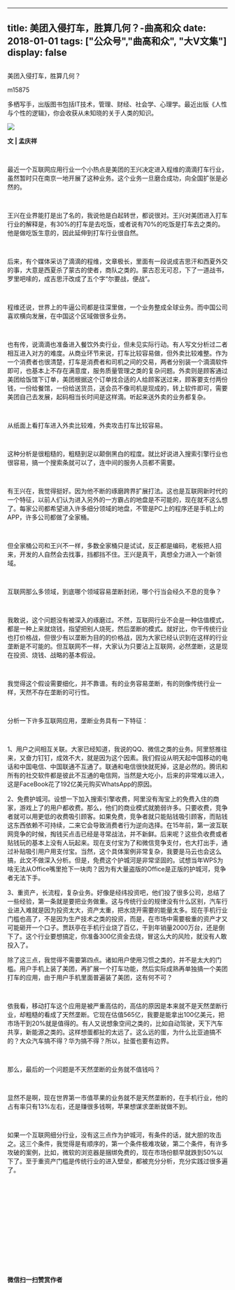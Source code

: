 
---
title:   美团入侵打车，胜算几何？-曲高和众
date: 2018-01-01
tags: ["公众号","曲高和众", "大V文集"]
display: false
---


## 



美团入侵打车，胜算几何？




m15875




多栖写手，出版图书包括IT技术，管理、财经、社会学、心理学。最近出版《人性与个性的逻辑》，你会收获从未知晓的关于人类的知识。




<img data-s="300,640" data-type="jpeg" src="https://mmbiz.qpic.cn/mmbiz_jpg/fxGMiaL5Zj1juKxYJcnrEkHHaolU0L46CpqzA8AD1rCfnNurGYP9nPASeydGWKsXRzx7UNc4o2NPg0cb3kOoIgg/0?wx_fmt=jpeg" style="" class="" data-ratio="0.5625" data-w="640"/>

**文 | 孟庆祥**

&nbsp;

最近一个互联网应用行业一个小热点是美团的王兴决定进入程维的滴滴打车行业，虽然暂时只在南京一地开展了这种业务。这个业务一旦磨合成功，向全国扩张是必然的。

&nbsp;

王兴在业界能打是出了名的，我说他是白起转世，都说很对。王兴对美团进入打车行业的解释是，有30%的打车是去吃饭，或者说有70%的吃饭是打车去之类的。他是做吃饭生意的，因此延伸到打车行业很自然。

&nbsp;

后来，有个媒体采访了滴滴的程维，文章极长，里面有一段说成吉思汗和西夏外交的事，大意是西夏杀了蒙古的使者，商队之类的。蒙古忍无可忍，下了一道战书，罗里吧嗦的，成吉思汗改成了五个字“尔要战，便战”。

&nbsp;

程维还说，世界上的牛逼公司都是往深里做，一个业务整成全球业务。而中国公司喜欢横向发展，在中国这个区域做很多业务。

&nbsp;

也有传，说滴滴也准备进入餐饮外卖行业，但未见实际行动。有人写文分析过二者相互进入对方的难度。从商业环节来说，打车比较容易做，但外卖比较难整。作为一个消费者也很清楚，打车是消费者和司机之间的交易，两者分别装一个滴滴软件即可，也基本上不存在满意度，服务质量管理之类的复杂问题。外卖则是顾客通过美团给饭馆下订单，美团根据这个订单找合适的人给顾客送过来，顾客要支付两份钱，一份给餐馆，一份给送货员，送会员不像司机是现成的，转上软件即可，需要美团自己去发展，起码相当长时间是这样滴。听起来送外卖的业务都复杂。

&nbsp;

从纸面上看打车进入外卖比较难，外卖攻击打车比较容易。

&nbsp;

这种分析是很粗糙的，粗糙到足以颠倒黑白的程度。就比好说进入搜索引擎行业也很容易，搞一个搜索条就可以了，连中间的服务人员都不需要。

&nbsp;

有王兴在，我觉得挺好。因为他不断的琢磨跨界扩展打法。这也是互联网新时代的一个特征，以前人们认为进入另外的一方霸占的地盘是不可能的，现在就不这么想了。每家公司都希望进入许多细分领域的地盘，不管是PC上的程序还是手机上的APP，许多公司都做了全家桶。

&nbsp;

但全家桶公司和王兴不一样，多数全家桶只是试试，反正都是编码，老板把人招来，开发的人自然会去找事，挡都挡不住。王兴是真干，真想全力进入一个新领域。

&nbsp;

互联网那么多领域，到底哪个领域容易垄断封闭，哪个行当会经久不息的竞争？

&nbsp;

我敢说，这个问题没有被深入的琢磨过。不然，互联网行业不会是一种估值模式，都是一种上来就烧钱，指望把别人烧死，然后垄断的模式。就好比，你干传统行业也打价格战，但很少有以垄断为目的的价格战，因为大家已经认识到在这样的行业垄断是不可能的。但互联网不一样，大家认为只要沾上互联网，必然垄断，这是现在投资、烧钱、战略的基本假设。

&nbsp;

我觉得这个假设需要细化，并不靠谱。有的业务容易垄断，有的则像传统行业一样，天然不存在垄断的可行性。

&nbsp;

分析一下许多互联网应用，垄断业务具有一下特征：

&nbsp;

1、用户之间相互关联。大家已经知道，我说的QQ、微信之类的业务。阿里怒推往来，又奋力钉钉，成效不大，就是因为这个因素。我们假设从明天起中国移动的电话和中国电信、中国联通不互通了。联通和电信很快就死掉，这是必然的。腾讯和所有的社交软件都是彼此不互通的电信网，当然是大吃小，后来的非常难以进入，这是FaceBook花了192亿美元购买WhatsApp的原因。



2、免费护城河。设想一下加入搜索引擎收费，阿里没有淘宝上的免费入住的商家，游戏上了的用户都收费。那么，他们的商业模式就脆弱许多。只要收费，竞争者就可以用更低的收费吸引顾客。如果免费，竞争者就只能贴钱吸引顾客，而贴钱这东西依赖不可持续，二来它会导致消费者行为逆向选择。在15年前，第一波互联网竞争的时候，掏钱买点击已经是寻常战法，并不新鲜。后来呢？这些负收费或者贴钱玩的基本上没有人玩起来。现在支付宝为了和微信竞争支付，也大打出手，通过补贴吸引用户用支付宝。当然，这个具体案例非常复杂，我要是马云也会这么搞，此文不做深入分析。但是，免费这个护城河是非常坚固的。试想当年WPS为啥无法从Office嘴里抢下一块肉？因为有大量盗版的Office是正版的护城河，竞争者无法下手。



3、重资产，长流程，复杂业务。好像是经纬投资吧，他们投了很多公司，总结了一些经验，第一条就是要把业务做重。这与传统行业的规律没有什么区别，汽车行业进入难就是因为投资太大，资产太重，把水烧开需要的能量太多。现在手机行业门槛也高了，不是因为生产技术之类的投资，而是，在市场中需要极重的资产才又可能砸开一个口子。贾跃亭在手机行业烧了百亿，干到年销量2000万台，还是倒下了。这个行业要想搞定，你准备300亿资金去烧，冒这么大的风险，就没有人敢投入了。



除了这三点，我觉得不需要第四点。诸如用户使用习惯之类的，并不是太大的门槛。用户手机上装了美团，再扩展一个打车功能，然后实际成熟再单独搞一个美团打车的应用，由于用户手机里面普遍装了美团，这有何不可？

&nbsp;

依我看，移动打车这个应用是被严重高估的，高估的原因是本来就不是天然垄断行业，却粗糙的看成了天然垄断。它现在估值565亿，我要是能拿出100亿美元，把市场干到20%就是值得的。有人又说想象空间之类的，比如自动驾驶，天下汽车共享，新能源之类的。这样想蛋都扯的太远了。这么远的蛋，为什么比亚迪搞不的？大众汽车搞不得？华为搞不得？所以，扯蛋也要有边界。

&nbsp;

那么，最后的一个问题是不天然垄断的业务就不值钱吗？

&nbsp;

显然不是啊，现在世界第一市值苹果的业务就不是天然垄断的，在手机行业，他的占有率只有13%左右，还是赚很多钱啊，苹果想谋求垄断就做不到。

&nbsp;

如果一个互联网细分行业，没有这三点作为护城河，有条件的话，就大胆的攻击之。这三个条件，我觉得是有顺序的，第一个条件极难攻破，第二个条件，有许多攻破的案例，比如，微软的浏览器是捆绑免费的，现在市场份额早就跌到50%以下了。至于重资产门槛是传统行业的进入壁垒，都被充分分析，充分实践过很多遍了。

&nbsp;

&nbsp;

&nbsp;

&nbsp;

&nbsp;

&nbsp;

&nbsp;




**微信扫一扫赞赏作者**















